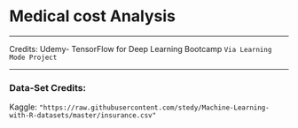 # Medical cost Analysis
***
Credits: Udemy- TensorFlow for Deep Learning Bootcamp
```Via Learning Mode Project```
***
### Data-Set Credits:
Kaggle: ```"https://raw.githubusercontent.com/stedy/Machine-Learning-with-R-datasets/master/insurance.csv"```
